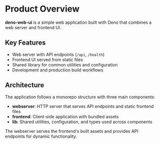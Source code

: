 # Product Overview

**deno-web-ui** is a simple web application built with Deno that combines a web server and frontend UI.

## Key Features
- Web server with API endpoints (`/api`, `/health`)
- Frontend UI served from static files
- Shared library for common utilities and configuration
- Development and production build workflows

## Architecture
The application follows a monorepo structure with three main components:
- **webserver**: HTTP server that serves API endpoints and static frontend files
- **frontend**: Client-side application with bundled assets
- **lib**: Shared utilities, configuration, and types used across components

The webserver serves the frontend's built assets and provides API endpoints for dynamic functionality.